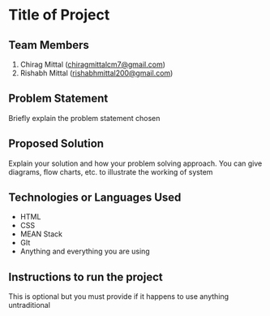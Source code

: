 # Title of Project

## Team Members

1. Chirag Mittal (chiragmittalcm7@gmail.com)
2.  Rishabh Mittal (rishabhmittal200@gmail.com)

## Problem Statement

Briefly explain the problem statement chosen

## Proposed Solution

Explain your solution and how your problem solving approach. You can give diagrams, flow charts, etc. to illustrate the working of system

## Technologies or  Languages Used

* HTML
* CSS
* MEAN Stack
* GIt
* Anything and everything you are using

## Instructions to run the project

This is optional but you must provide if it happens to use anything untraditional

